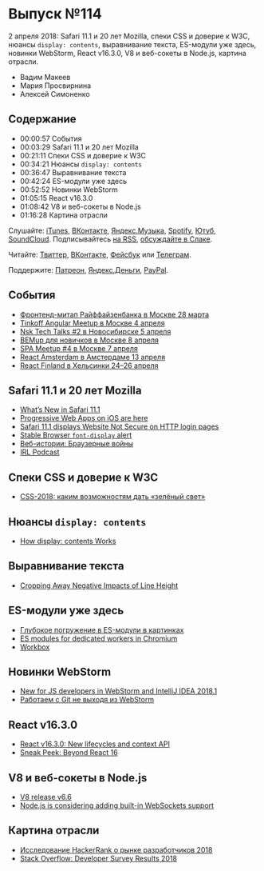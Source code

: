 # Выпуск №114

2 апреля 2018: Safari 11.1 и 20 лет Mozilla, спеки CSS и доверие к W3C, нюансы `display: contents`, выравнивание текста, ES-модули уже здесь, новинки WebStorm, React v16.3.0, V8 и веб-сокеты в Node.js, картина отрасли.

- Вадим Макеев
- Мария Просвирнина
- Алексей Симоненко

## Содержание

- 00:00:57 События
- 00:03:29 Safari 11.1 и 20 лет Mozilla
- 00:21:11 Спеки CSS и доверие к W3C
- 00:34:21 Нюансы `display: contents`
- 00:36:47 Выравнивание текста
- 00:42:24 ES-модули уже здесь
- 00:52:52 Новинки WebStorm
- 01:05:15 React v16.3.0
- 01:08:42 V8 и веб-сокеты в Node.js
- 01:16:28 Картина отрасли

Слушайте: [iTunes](https://itunes.apple.com/podcast/id1080500016), [ВКонтакте](https://vk.com/podcasts-32017543), [Яндекс.Музыка](https://music.yandex.ru/album/6245956), [Spotify](https://open.spotify.com/show/3rzAcADjpBpXt73L0epTjV), [Ютуб](https://www.youtube.com/playlist?list=PLMBnwIwFEFHcwuevhsNXkFTcadeX5R1Go), [SoundCloud](https://soundcloud.com/web-standards). Подписывайтесь [на RSS](https://web-standards.ru/podcast/feed/), [обсуждайте в Слаке](http://slack.web-standards.ru/).

Читайте: [Твиттер](https://twitter.com/webstandards_ru), [ВКонтакте](https://vk.com/webstandards_ru), [Фейсбук](https://www.facebook.com/webstandardsru) или [Телеграм](https://t.me/webstandards_ru).

Поддержите: [Патреон](https://www.patreon.com/webstandards_ru), [Яндекс.Деньги](https://money.yandex.ru/to/41001119329753), [PayPal](https://www.paypal.me/pepelsbey).

## События

- [Фронтенд-митап Райффайзенбанка в Москве 28 марта](https://raiffeisen-events.timepad.ru/event/689550/)
- [Tinkoff Angular Meetup в Москве 4 апреля](https://meetup.tinkoff.ru/events/9-angular-meetup)
- [Nsk Tech Talks #2 в Новосибирске 5 апреля](https://eventskbkontur.timepad.ru/event/687960/)
- [BEMup для новичков в Москве 8 апреля](https://events.yandex.ru/events/bemup/08-Apr-2018/)
- [SPA Meetup #4 в Москве 7 апреля](https://moscow-spa.timepad.ru/event/692653/)
- [React Amsterdam в Амстердаме 13 апреля](https://react.amsterdam/)
- [React Finland в Хельсинки 24–26 апреля](https://react-finland.fi/)

## Safari 11.1 и 20 лет Mozilla

- [What’s New in Safari 11.1](https://developer.apple.com/library/content/releasenotes/General/WhatsNewInSafari/Articles/Safari_11_1.html)
- [Progressive Web Apps on iOS are here](https://medium.com/p/d00430dee3a7)
- [Safari 11.1 displays Website Not Secure on HTTP login pages](https://twitter.com/vcsjones/status/979531944504561664)
- [Stable Browser `font-display` alert](https://twitter.com/zachleat/status/979480256196366338)
- [Веб-истории: Браузерные войны](https://marinin.xyz/webstories/s01e03/)
- [IRL Podcast](https://irlpodcast.org/)

## Спеки CSS и доверие к W3C

- [CSS-2018: каким возможностям дать «зелёный свет»](http://css-live.ru/vecssti-s-polej/css-2018-w3c-vybiraet-kakim-vozmozhnostyam-pora-dat-zelenyj-svet.html)

## Нюансы `display: contents`

- [How display: contents Works](https://bitsofco.de/how-display-contents-works/)

## Выравнивание текста

- [Cropping Away Negative Impacts of Line Height](https://medium.com/p/84d744e016ce)

## ES-модули уже здесь

- [Глубокое погружение в ES-модули в картинках](https://medium.com/p/71f42c1e851a)
- [ES modules for dedicated workers in Chromium](https://twitter.com/nhiroki_/status/976703852958240768)
- [Workbox](https://developers.google.com/web/tools/workbox/)

## Новинки WebStorm

- [New for JS developers in WebStorm and IntelliJ IDEA 2018.1](https://youtu.be/EVwJzxLPU3A)
- [Работаем с Git не выходя из WebStorm](https://youtu.be/TES0ENoIDbE)

## React v16.3.0

- [React v16.3.0: New lifecycles and context API](https://reactjs.org/blog/2018/03/29/react-v-16-3.html)
- [Sneak Peek: Beyond React 16](https://reactjs.org/blog/2018/03/01/sneak-peek-beyond-react-16.html)

## V8 и веб-сокеты в Node.js

- [V8 release v6.6](https://v8project.blogspot.ru/2018/03/v8-release-66.html)
- [Node.js is considering adding built-in WebSockets support](https://github.com/nodejs/node/issues/19308)

## Картина отрасли

- [Исследование HackerRank о рынке разработчиков 2018](https://habrahabr.ru/company/pixonic/blog/347782/)
- [Stack Overflow: Developer Survey Results 2018](https://insights.stackoverflow.com/survey/2018/)
